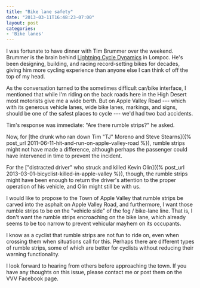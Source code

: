 ```yaml
---
title: "Bike lane safety"
date: "2013-03-11T16:48:23-07:00"
layout: post
categories:
- 'Bike lanes'
---
```


I was fortunate to have dinner with Tim Brummer over the weekend. Brummer is the brain behind [Lightning Cycle Dynamics](https://www.lightningbikes.com) in Lompoc. He's been designing, building, and racing record-setting bikes for decades, giving him more cycling experience than anyone else I can think of off the top of my head.

As the conversation turned to the sometimes difficult car/bike interface, I mentioned that while I'm riding on the back roads here in the High Desert most motorists give me a wide berth. But on Apple Valley Road --- which with its generous vehicle lanes, wide bike lanes, markings, and signs, should be one of the safest places to cycle --- we'd had two bad accidents.

Tim's response was immediate: "Are there rumble strips?" he asked.

Now, for [the drunk who ran down Tim "TJ" Moreno and Steve Stearns]({% post_url 2011-06-11-hit-and-run-on-apple-valley-road %}), rumble strips might not have made a difference, although perhaps the passenger could have intervened in time to prevent the incident.

For the ["distracted driver" who struck and killed Kevin Olin]({% post_url 2013-03-01-bicyclist-killed-in-apple-valley %}), though, the rumble strips might have been enough to return the driver's attention to the proper operation of his vehicle, and Olin might still be with us.

I would like to propose to the Town of Apple Valley that rumble strips be carved into the asphalt on Apple Valley Road, and furthermore, I want those rumble strips to be on the "vehicle side" of the fog / bike-lane line. That is, I don't want the rumble strips encroaching on the bike lane, which already seems to be too narrow to prevent vehicular mayhem on its occupants.

I know as a cyclist that rumble strips are not fun to ride on, even when crossing them when situations call for this. Perhaps there are different types of rumble strips, some of which are better for cyclists without reducing their warning functionality.

I look forward to hearing from others before approaching the town. If you have any thoughts on this issue, please contact me or post them on the VVV Facebook page.

